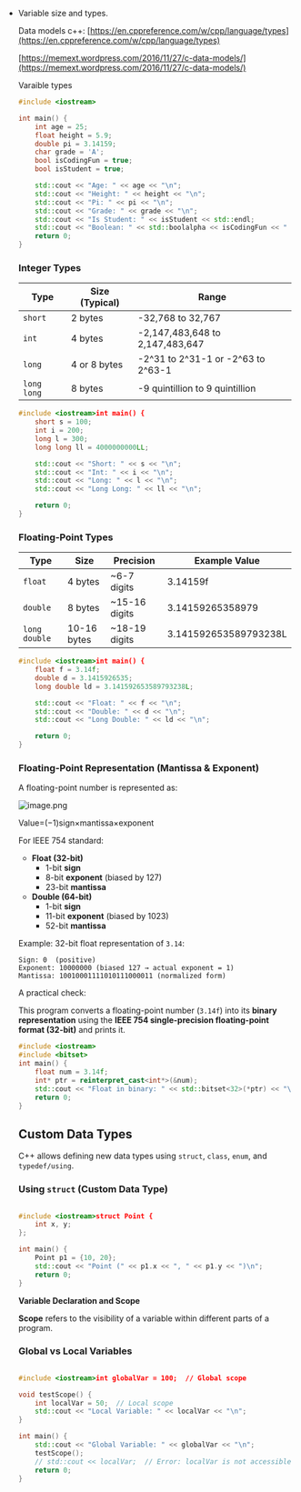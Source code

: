    
- Variable size and types.
    
    Data models c++: [https://en.cppreference.com/w/cpp/language/types](https://en.cppreference.com/w/cpp/language/types)
    
    [https://memext.wordpress.com/2016/11/27/c-data-models/](https://memext.wordpress.com/2016/11/27/c-data-models/)
    
    Varaible types
    
    ```cpp
    #include <iostream>
    
    int main() {
        int age = 25;
        float height = 5.9;
        double pi = 3.14159;
        char grade = 'A';
        bool isCodingFun = true;
        bool isStudent = true;
    
        std::cout << "Age: " << age << "\n";
        std::cout << "Height: " << height << "\n";
        std::cout << "Pi: " << pi << "\n";
        std::cout << "Grade: " << grade << "\n";    
        std::cout << "Is Student: " << isStudent << std::endl;
        std::cout << "Boolean: " << std::boolalpha << isCodingFun << "
        return 0;
    }
    ```
    
    ### **Integer Types**
    
    | Type | Size (Typical) | Range |
    | --- | --- | --- |
    | `short` | 2 bytes | -32,768 to 32,767 |
    | `int` | 4 bytes | -2,147,483,648 to 2,147,483,647 |
    | `long` | 4 or 8 bytes | -2^31 to 2^31-1 or -2^63 to 2^63-1 |
    | `long long` | 8 bytes | -9 quintillion to 9 quintillion |
    
    ```cpp
    #include <iostream>int main() {
        short s = 100;
        int i = 200;
        long l = 300;
        long long ll = 4000000000LL;
    
        std::cout << "Short: " << s << "\n";
        std::cout << "Int: " << i << "\n";
        std::cout << "Long: " << l << "\n";
        std::cout << "Long Long: " << ll << "\n";
    
        return 0;
    }
    ```
    
    ### **Floating-Point Types**
    
    | Type | Size | Precision | Example Value |
    | --- | --- | --- | --- |
    | `float` | 4 bytes | ~6-7 digits | 3.14159f |
    | `double` | 8 bytes | ~15-16 digits | 3.14159265358979 |
    | `long double` | 10-16 bytes | ~18-19 digits | 3.141592653589793238L |
    
    ```cpp
    #include <iostream>int main() {
        float f = 3.14f;
        double d = 3.1415926535;
        long double ld = 3.141592653589793238L;
    
        std::cout << "Float: " << f << "\n";
        std::cout << "Double: " << d << "\n";
        std::cout << "Long Double: " << ld << "\n";
    
        return 0;
    }
    
    ```
    
    ### **Floating-Point Representation (Mantissa & Exponent)**
    
    A floating-point number is represented as:
    
    ![image.png](image.png)
    
    Value=(−1)sign×mantissa×exponent
    
    For IEEE 754 standard:
    
    - **Float (32-bit)**
        - 1-bit **sign**
        - 8-bit **exponent** (biased by 127)
        - 23-bit **mantissa**
    - **Double (64-bit)**
        - 1-bit **sign**
        - 11-bit **exponent** (biased by 1023)
        - 52-bit **mantissa**
    
    Example: 32-bit float representation of `3.14`:
    
    ```
    Sign: 0  (positive)
    Exponent: 10000000 (biased 127 → actual exponent = 1)
    Mantissa: 10010001111010111000011 (normalized form)
    
    ```
    
    A practical check:
    
    This program converts a floating-point number (`3.14f`) into its **binary representation** using the **IEEE 754 single-precision floating-point format (32-bit)** and prints it.
    
    ```cpp
    #include <iostream>
    #include <bitset>
    int main() {
        float num = 3.14f;
        int* ptr = reinterpret_cast<int*>(&num);
        std::cout << "Float in binary: " << std::bitset<32>(*ptr) << "\n";
        return 0;
    }
    
    ```
    
    ## **Custom Data Types**
    
    C++ allows defining new data types using `struct`, `class`, `enum`, and `typedef/using`.
    
    ### **Using `struct` (Custom Data Type)**
    
    ```cpp
    
    #include <iostream>struct Point {
        int x, y;
    };
    
    int main() {
        Point p1 = {10, 20};
        std::cout << "Point (" << p1.x << ", " << p1.y << ")\n";
        return 0;
    }
    
    ```
    
    **Variable Declaration and Scope**
    
    **Scope** refers to the visibility of a variable within different parts of a program.
    
    ### **Global vs Local Variables**
    
    ```cpp
    
    #include <iostream>int globalVar = 100;  // Global scope
    
    void testScope() {
        int localVar = 50;  // Local scope
        std::cout << "Local Variable: " << localVar << "\n";
    }
    
    int main() {
        std::cout << "Global Variable: " << globalVar << "\n";
        testScope();
        // std::cout << localVar;  // Error: localVar is not accessible here
        return 0;
    }
    
    ```